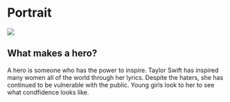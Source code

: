 
<title>My Inspiration - Taylor Swift</title>

<h1>Portrait</h1>

<img src="https://hips.hearstapps.com/hmg-prod/images/gettyimages-2197310399-67a0105383c49.jpg?resize=980:*">

<h2>What makes a hero?</h2>

<p>A hero is someone who has the power to inspire. Taylor Swift has inspired many women all of the world through her lyrics. Despite the haters, she has continued to be vulnerable with the public. Young girls look to her to see what condfidence looks like.</p>

<a href="https://martindalecoaching.com/blog-why-taylor-swift-is-good-for-girls-and-women-everywhere/">
